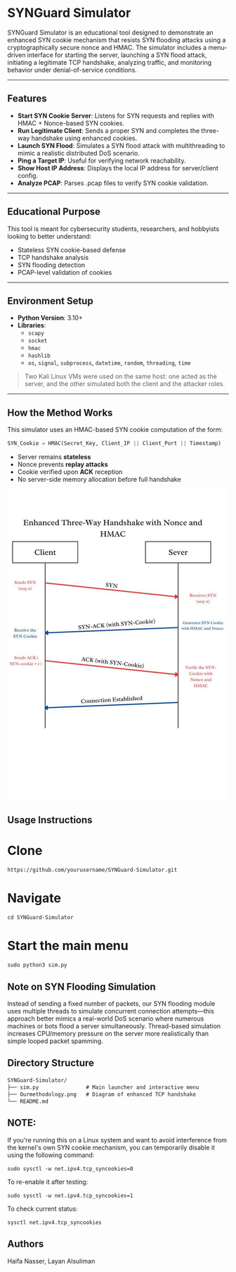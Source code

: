 # SYNGuard Simulator

SYNGuard Simulator is an educational tool designed to demonstrate an enhanced SYN cookie mechanism that resists SYN flooding attacks using a cryptographically secure nonce and HMAC. The simulator includes a menu-driven interface for starting the server, launching a SYN flood attack, initiating a legitimate TCP handshake, analyzing traffic, and monitoring behavior under denial-of-service conditions.

---

##  Features

- **Start SYN Cookie Server**: Listens for SYN requests and replies with HMAC + Nonce-based SYN cookies.
- **Run Legitimate Client**: Sends a proper SYN and completes the three-way handshake using enhanced cookies.
- **Launch SYN Flood**: Simulates a SYN flood attack with multithreading to mimic a realistic distributed DoS scenario.
- **Ping a Target IP**: Useful for verifying network reachability.
- **Show Host IP Address**: Displays the local IP address for server/client config.
- **Analyze PCAP**: Parses .pcap files to verify SYN cookie validation.

---

##  Educational Purpose

This tool is meant for cybersecurity students, researchers, and hobbyists looking to better understand:

- Stateless SYN cookie-based defense
- TCP handshake analysis
- SYN flooding detection
- PCAP-level validation of cookies

---

##  Environment Setup

- **Python Version**: 3.10+
- **Libraries**:
  - `scapy`
  - `socket`
  - `hmac`
  - `hashlib`
  - `os`, `signal`, `subprocess`, `datetime`, `random`, `threading`, `time`

> Two Kali Linux VMs were used on the same host: one acted as the server, and the other simulated both the client and the attacker roles.

---

##  How the Method Works

This simulator uses an HMAC-based SYN cookie computation of the form:

```python
SYN_Cookie = HMAC(Secret_Key, Client_IP || Client_Port || Timestamp)
```
- Server remains **stateless**
- Nonce prevents **replay attacks**
- Cookie verified upon **ACK** reception
- No server-side memory allocation before full handshake


![Enhanced Three-Way Handshake with Nonce and HMAC](syn_img.jpg)


##  Usage Instructions

# Clone 
```
https://github.com/yourusername/SYNGuard-Simulator.git
```
# Navigate
```
cd SYNGuard-Simulator
```
# Start the main menu
```
sudo python3 sim.py
```
##  Note on SYN Flooding Simulation
Instead of sending a fixed number of packets, our SYN flooding module uses multiple threads to simulate concurrent connection attempts—this approach better mimics a real-world DoS scenario where numerous machines or bots flood a server simultaneously. Thread-based simulation increases CPU/memory pressure on the server more realistically than simple looped packet spamming.

##  Directory Structure
```
SYNGuard-Simulator/
├── sim.py               # Main launcher and interactive menu
├── Ourmethodology.png   # Diagram of enhanced TCP handshake
└── README.md
```

##  NOTE:
If you're running this on a Linux system and want to avoid interference from the kernel's own SYN cookie mechanism, you can temporarily disable it using the following command:
```
sudo sysctl -w net.ipv4.tcp_syncookies=0
```
To re-enable it after testing:
```
sudo sysctl -w net.ipv4.tcp_syncookies=1
```
To check current status:
```
sysctl net.ipv4.tcp_syncookies
```
##  Authors
Haifa Nasser, Layan Alsuliman
